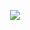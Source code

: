 <p align="center">
  <a href="https://skillicons.dev">
    <img src="https://skillicons.dev/icons?i=,js,ts,react,tailwind,ps,php,laravel,docker,mysql,linux,rust&theme=light" />
  </a>
</p>
